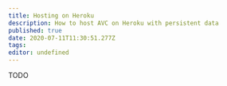```yaml
---
title: Hosting on Heroku
description: How to host AVC on Heroku with persistent data
published: true
date: 2020-07-11T11:30:51.277Z
tags: 
editor: undefined
---
```


TODO